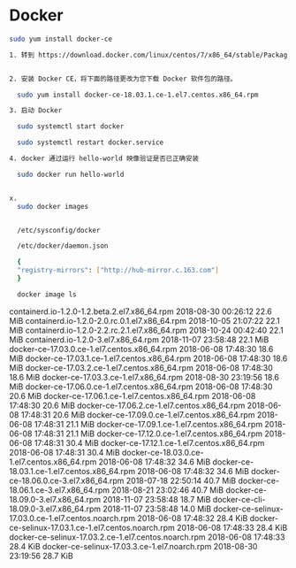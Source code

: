 # Docker

``` sh
sudo yum install docker-ce

1. 转到 https://download.docker.com/linux/centos/7/x86_64/stable/Packages/ 并下载.rpm要安装的Docker版本的文件。


2. 安装 Docker CE，将下面的路径更改为您下载 Docker 软件包的路径。

  sudo yum install docker-ce-18.03.1.ce-1.el7.centos.x86_64.rpm

3. 启动 Docker

  sudo systemctl start docker

  sudo systemctl restart docker.service

4. docker 通过运行 hello-world 映像验证是否已正确安装

  sudo docker run hello-world


x.
  sudo docker images


  /etc/sysconfig/docker

  /etc/docker/daemon.json

  {
  "registry-mirrors": ["http://hub-mirror.c.163.com"]
  }

  docker image ls
```



containerd.io-1.2.0-1.2.beta.2.el7.x86_64.rpm                                         2018-08-30 00:26:12 22.6 MiB
containerd.io-1.2.0-2.0.rc.0.1.el7.x86_64.rpm                                         2018-10-05 21:07:22 22.1 MiB
containerd.io-1.2.0-2.2.rc.2.1.el7.x86_64.rpm                                         2018-10-24 00:42:40 22.1 MiB
containerd.io-1.2.0-3.el7.x86_64.rpm                                                  2018-11-07 23:58:48 22.1 MiB
docker-ce-17.03.0.ce-1.el7.centos.x86_64.rpm                                          2018-06-08 17:48:30 18.6 MiB
docker-ce-17.03.1.ce-1.el7.centos.x86_64.rpm                                          2018-06-08 17:48:30 18.6 MiB
docker-ce-17.03.2.ce-1.el7.centos.x86_64.rpm                                          2018-06-08 17:48:30 18.6 MiB
docker-ce-17.03.3.ce-1.el7.x86_64.rpm                                                 2018-08-30 23:19:56 18.6 MiB
docker-ce-17.06.0.ce-1.el7.centos.x86_64.rpm                                          2018-06-08 17:48:30 20.6 MiB
docker-ce-17.06.1.ce-1.el7.centos.x86_64.rpm                                          2018-06-08 17:48:30 20.6 MiB
docker-ce-17.06.2.ce-1.el7.centos.x86_64.rpm                                          2018-06-08 17:48:31 20.6 MiB
docker-ce-17.09.0.ce-1.el7.centos.x86_64.rpm                                          2018-06-08 17:48:31 21.1 MiB
docker-ce-17.09.1.ce-1.el7.centos.x86_64.rpm                                          2018-06-08 17:48:31 21.1 MiB
docker-ce-17.12.0.ce-1.el7.centos.x86_64.rpm                                          2018-06-08 17:48:31 30.4 MiB
docker-ce-17.12.1.ce-1.el7.centos.x86_64.rpm                                          2018-06-08 17:48:31 30.4 MiB
docker-ce-18.03.0.ce-1.el7.centos.x86_64.rpm                                          2018-06-08 17:48:32 34.6 MiB
docker-ce-18.03.1.ce-1.el7.centos.x86_64.rpm                                          2018-06-08 17:48:32 34.6 MiB
docker-ce-18.06.0.ce-3.el7.x86_64.rpm                                                 2018-07-18 22:50:14 40.7 MiB
docker-ce-18.06.1.ce-3.el7.x86_64.rpm                                                 2018-08-21 23:02:46 40.7 MiB
docker-ce-18.09.0-3.el7.x86_64.rpm                                                    2018-11-07 23:58:48 18.7 MiB
docker-ce-cli-18.09.0-3.el7.x86_64.rpm                                                2018-11-07 23:58:48 14.0 MiB
docker-ce-selinux-17.03.0.ce-1.el7.centos.noarch.rpm                                  2018-06-08 17:48:32 28.4 KiB
docker-ce-selinux-17.03.1.ce-1.el7.centos.noarch.rpm                                  2018-06-08 17:48:33 28.4 KiB
docker-ce-selinux-17.03.2.ce-1.el7.centos.noarch.rpm                                  2018-06-08 17:48:33 28.4 KiB
docker-ce-selinux-17.03.3.ce-1.el7.noarch.rpm                                         2018-08-30 23:19:56 28.7 KiB
